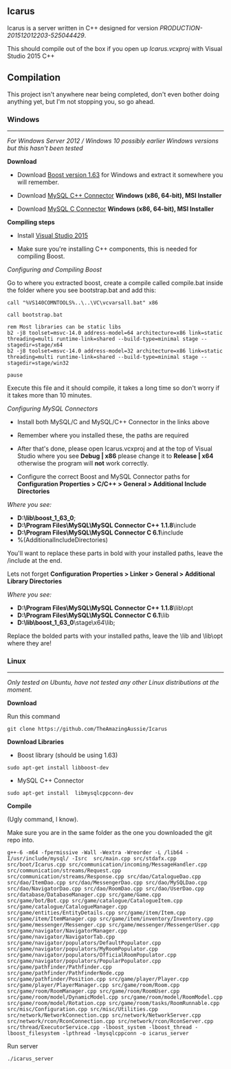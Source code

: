 ## Icarus

Icarus is a server written in C++ designed for version *PRODUCTION-201512012203-525044429*. 

This should compile out of the box if you open up *Icarus.vcxproj* with Visual Studio 2015 C++

## Compilation

This project isn't anywhere near being completed, don't even bother doing anything yet, but I'm not stopping you, so go ahead.

### Windows

---

*For Windows Server 2012 / Windows 10 possibly earlier Windows versions but this hasn't been tested*

**Download**

 - Download [Boost version 1.63](http://www.boost.org/users/history/version_1_63_0.html) for Windows and extract it somewhere you will remember.
 
 - Download [MySQL C++ Connector](https://dev.mysql.com/downloads/connector/cpp/) **Windows (x86, 64-bit), MSI Installer**
 
 - Download [MySQL C Connector](https://dev.mysql.com/downloads/connector/c/) **Windows (x86, 64-bit), MSI Installer**

**Compiling steps**

- Install [Visual Studio 2015](https://www.microsoft.com/en-us/download/details.aspx?id=48146)

- Make sure you're installing C++ components, this is needed for compiling Boost.

*Configuring and Compiling Boost*

Go to where you extracted boost, create a compile called compile.bat inside the folder where you see bootstrap.bat and add this:

```
call "%VS140COMNTOOLS%..\..\VC\vcvarsall.bat" x86
 
call bootstrap.bat
 
rem Most libraries can be static libs
b2 -j8 toolset=msvc-14.0 address-model=64 architecture=x86 link=static threading=multi runtime-link=shared --build-type=minimal stage --stagedir=stage/x64
b2 -j8 toolset=msvc-14.0 address-model=32 architecture=x86 link=static threading=multi runtime-link=shared --build-type=minimal stage --stagedir=stage/win32
 
pause
```

Execute this file and it should compile, it takes a long time so don't worry if it takes more than 10 minutes.

*Configuring MySQL Connectors*

- Install both MySQL/C and MySQL/C++ Connector in the links above

- Remember where you installed these, the paths are required

- After that's done, please open Icarus.vcxproj and at the top of Visual Studio where you see **Debug | x86** please change it to **Release | x64** otherwise the program will **not** work correctly.

- Configure the correct Boost and MySQL Connector paths for **Configuration Properties > C/C++ > General > Additional Include Directories** 

*Where you see:*

- **D:\lib\boost_1_63_0**;
- **D:\Program Files\MySQL\MySQL Connector C++ 1.1.8**\include
- **D:\Program Files\MySQL\MySQL Connector C 6.1**\include
- %(AdditionalIncludeDirectories)

You'll want to replace these parts in bold with your installed paths, leave the /include at the end.

Lets not forget **Configuration Properties > Linker > General > Additional Library Directories**

*Where you see:*

- **D:\Program Files\MySQL\MySQL Connector C++ 1.1.8**\lib\opt
- **D:\Program Files\MySQL\MySQL Connector C 6.1**\lib
- **D:\lib\boost_1_63_0**\stage\x64\lib;

Replace the bolded parts with your installed paths, leave the \lib and \lib\opt where they are!

### Linux

---

*Only tested on Ubuntu, have not tested any other Linux distributions at the moment.*

**Download**

Run this command

```git clone https://github.com/TheAmazingAussie/Icarus```

**Download Libraries**

- Boost library (should be using 1.63) 

```sudo apt-get install libboost-dev```

- MySQL C++ Connector

```sudo apt-get install  libmysqlcppconn-dev```

**Compile**

(Ugly command, I know).

Make sure you are in the same folder as the one you downloaded the git repo into.

```
g++-6 -m64 -fpermissive -Wall -Wextra -Wreorder -L /lib64 -I/usr/include/mysql/ -Isrc  src/main.cpp src/stdafx.cpp src/boot/Icarus.cpp src/communication/incoming/MessageHandler.cpp src/communication/streams/Request.cpp src/communication/streams/Response.cpp src/dao/CatalogueDao.cpp src/dao/ItemDao.cpp src/dao/MessengerDao.cpp src/dao/MySQLDao.cpp src/dao/NavigatorDao.cpp src/dao/RoomDao.cpp src/dao/UserDao.cpp src/database/DatabaseManager.cpp src/game/Game.cpp src/game/bot/Bot.cpp src/game/catalogue/CatalogueItem.cpp src/game/catalogue/CatalogueManager.cpp src/game/entities/EntityDetails.cpp src/game/item/Item.cpp src/game/item/ItemManager.cpp src/game/item/inventory/Inventory.cpp src/game/messenger/Messenger.cpp src/game/messenger/MessengerUser.cpp src/game/navigator/NavigatorManager.cpp src/game/navigator/NavigatorTab.cpp src/game/navigator/populators/DefaultPopulator.cpp src/game/navigator/populators/MyRoomPopulator.cpp src/game/navigator/populators/OfficialRoomPopulator.cpp src/game/navigator/populators/PopularPopulator.cpp src/game/pathfinder/Pathfinder.cpp src/game/pathfinder/PathfinderNode.cpp src/game/pathfinder/Position.cpp src/game/player/Player.cpp src/game/player/PlayerManager.cpp src/game/room/Room.cpp src/game/room/RoomManager.cpp src/game/room/RoomUser.cpp src/game/room/model/DynamicModel.cpp src/game/room/model/RoomModel.cpp src/game/room/model/Rotation.cpp src/game/room/tasks/RoomRunnable.cpp src/misc/Configuration.cpp src/misc/Utilities.cpp src/network/NetworkConnection.cpp src/network/NetworkServer.cpp src/network/rcon/RconConnection.cpp src/network/rcon/RconServer.cpp src/thread/ExecutorService.cpp -lboost_system -lboost_thread -lboost_filesystem -lpthread -lmysqlcppconn -o icarus_server
```

Run server

```./icarus_server```


